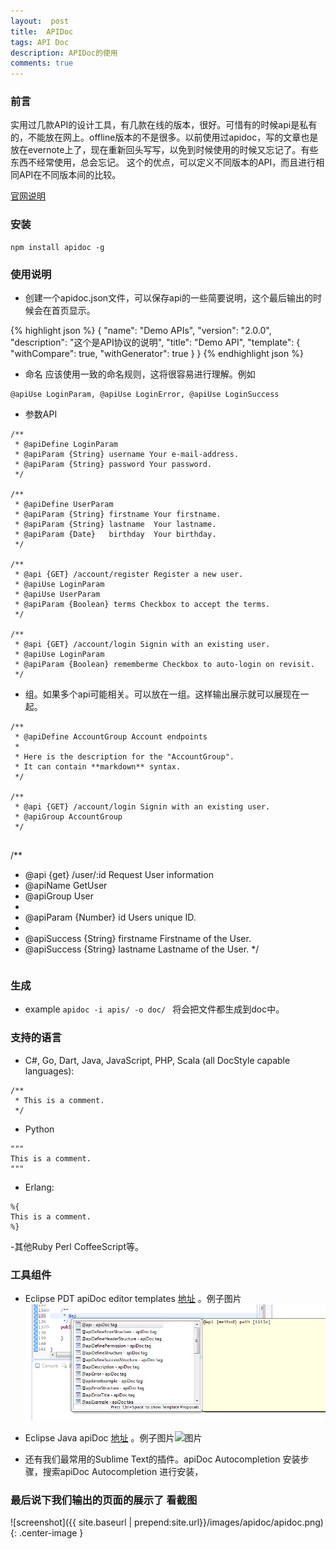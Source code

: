 ```yaml
---
layout:  post
title:  APIDoc
tags: API Doc
description: APIDoc的使用
comments: true
---
```


### 前言
实用过几款API的设计工具，有几款在线的版本，很好。可惜有的时候api是私有的，不能放在网上。offline版本的不是很多。以前使用过apidoc，写的文章也是放在evernote上了，现在重新回头写写，以免到时候使用的时候又忘记了。有些东西不经常使用，总会忘记。 这个的优点，可以定义不同版本的API，而且进行相同API在不同版本间的比较。
	
[官网说明](www.apidocjs.com)

### 安装

``` 
npm install apidoc -g
```

### 使用说明

- 创建一个apidoc.json文件，可以保存api的一些简要说明，这个最后输出的时候会在首页显示。


{% highlight json %}
{
  "name": "Demo APIs",
  "version": "2.0.0",
  "description": "这个是API协议的说明",
  "title": "Demo API",
  "template": {
  	"withCompare": true,
  	"withGenerator": true
  }
}
{% endhighlight json %}

- 命名	应该使用一致的命名规则，这将很容易进行理解。例如 

```
@apiUse LoginParam, @apiUse LoginError, @apiUse LoginSuccess

```

- 参数API

```
/**
 * @apiDefine LoginParam
 * @apiParam {String} username Your e-mail-address.
 * @apiParam {String} password Your password.
 */

/**
 * @apiDefine UserParam
 * @apiParam {String} firstname Your firstname.
 * @apiParam {String} lastname  Your lastname.
 * @apiParam {Date}   birthday  Your birthday.
 */

/**
 * @api {GET} /account/register Register a new user.
 * @apiUse LoginParam
 * @apiUse UserParam
 * @apiParam {Boolean} terms Checkbox to accept the terms.
 */

/**
 * @api {GET} /account/login Signin with an existing user.
 * @apiUse LoginParam
 * @apiParam {Boolean} rememberme Checkbox to auto-login on revisit.
 */

```

- 组。如果多个api可能相关。可以放在一组。这样输出展示就可以展现在一起。 

```
/**
 * @apiDefine AccountGroup Account endpoints
 *
 * Here is the description for the "AccountGroup".
 * It can contain **markdown** syntax.
 */

/**
 * @api {GET} /account/login Signin with an existing user.
 * @apiGroup AccountGroup
 */
 
 ```

/**
 * @api {get} /user/:id Request User information
 * @apiName GetUser
 * @apiGroup User
 *
 * @apiParam {Number} id Users unique ID.
 *
 * @apiSuccess {String} firstname Firstname of the User.
 * @apiSuccess {String} lastname  Lastname of the User.
 */
 
 ```
 
```

### 生成

- example ``` apidoc -i apis/ -o doc/  ``` 将会把文件都生成到doc中。




### 支持的语言

-  C#, Go, Dart, Java, JavaScript, PHP, Scala (all DocStyle capable languages):

```
/**
 * This is a comment.
 */
 ```
 
 - Python

 ```
"""
This is a comment.
"""
 ```
 
 - Erlang:
 
  ```
%{
This is a comment.
%}
 ```
 
-其他Ruby Perl CoffeeScript等。


### 工具组件
- Eclipse PDT apiDoc editor templates [地址](https://github.com/DWand/eclipse_pdt_apiDoc_editor_templates) 。例子图片![图片](https://github.com/DWand/eclipse_pdt_apiDoc_editor_templates/raw/master/screenshot.png?raw=true)

- Eclipse Java apiDoc [地址](https://github.com/skhani/eclipse_java_apiDoc_templates) 。例子图片![图片](https://github.com/skhani/eclipse_java_apiDoc_templates/raw/master/screenshot.png?raw=true)

- 还有我们最常用的Sublime Text的插件。apiDoc Autocompletion 
 	安装步骤，搜索apiDoc Autocompletion 进行安装，

### 最后说下我们输出的页面的展示了 看截图

 ![screenshot]({{ site.baseurl | prepend:site.url}}/images/apidoc/apidoc.png){: .center-image }